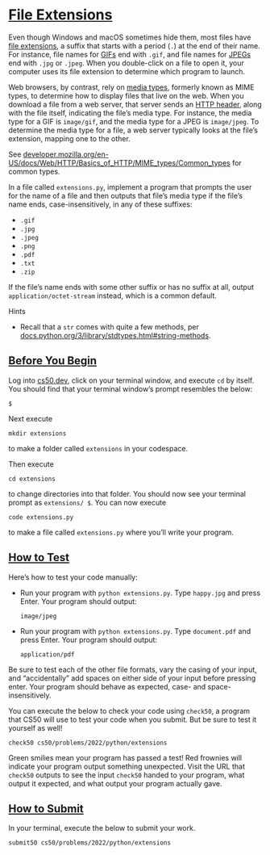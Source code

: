 # [File Extensions](#file-extensions)

Even though Windows and macOS sometimes hide them, most files have [file
extensions](https://en.wikipedia.org/wiki/Filename_extension), a suffix
that starts with a period (`.`) at the end of their name. For instance,
file names for [GIFs](https://en.wikipedia.org/wiki/GIF) end with
`.gif`, and file names for [JPEGs](https://en.wikipedia.org/wiki/JPEG)
end with `.jpg` or `.jpeg`. When you double-click on a file to open it,
your computer uses its file extension to determine which program to
launch.

Web browsers, by contrast, rely on [media
types](https://en.wikipedia.org/wiki/Media_type), formerly known as MIME
types, to determine how to display files that live on the web. When you
download a file from a web server, that server sends an [HTTP
header](https://en.wikipedia.org/wiki/List_of_HTTP_header_fields), along
with the file itself, indicating the file’s media type. For instance,
the media type for a GIF is `image/gif`, and the media type for a JPEG
is `image/jpeg`. To determine the media type for a file, a web server
typically looks at the file’s extension, mapping one to the other.

See
[developer.mozilla.org/en-US/docs/Web/HTTP/Basics_of_HTTP/MIME_types/Common_types](https://developer.mozilla.org/en-US/docs/Web/HTTP/Basics_of_HTTP/MIME_types/Common_types)
for common types.

In a file called `extensions.py`, implement a program that prompts the
user for the name of a file and then outputs that file’s media type if
the file’s name ends, case-insensitively, in any of these suffixes:

- `.gif`
- `.jpg`
- `.jpeg`
- `.png`
- `.pdf`
- `.txt`
- `.zip`

If the file’s name ends with some other suffix or has no suffix at all,
output `application/octet-stream` instead, which is a common default.

Hints

- Recall that a `str` comes with quite a few methods, per
  [docs.python.org/3/library/stdtypes.html#string-methods](https://docs.python.org/3/library/stdtypes.html#string-methods).

## [Before You Begin](#before-you-begin)

Log into [cs50.dev](https://cs50.dev/), click on your terminal window,
and execute `cd` by itself. You should find that your terminal window’s
prompt resembles the below:

``` highlight
$
```

Next execute

``` highlight
mkdir extensions
```

to make a folder called `extensions` in your codespace.

Then execute

``` highlight
cd extensions
```

to change directories into that folder. You should now see your terminal
prompt as `extensions/ $`. You can now execute

``` highlight
code extensions.py
```

to make a file called `extensions.py` where you’ll write your program.

## [How to Test](#how-to-test)

Here’s how to test your code manually:

- Run your program with `python extensions.py`. Type `happy.jpg` and
  press Enter. Your program should output:
  ``` highlight
  image/jpeg
  ```
- Run your program with `python extensions.py`. Type `document.pdf` and
  press Enter. Your program should output:
  ``` highlight
  application/pdf
  ```

Be sure to test each of the other file formats, vary the casing of your
input, and “accidentally” add spaces on either side of your input before
pressing enter. Your program should behave as expected, case- and
space-insensitively.

You can execute the below to check your code using `check50`, a program
that CS50 will use to test your code when you submit. But be sure to
test it yourself as well!

``` highlight
check50 cs50/problems/2022/python/extensions
```

Green smilies mean your program has passed a test! Red frownies will
indicate your program output something unexpected. Visit the URL that
`check50` outputs to see the input `check50` handed to your program,
what output it expected, and what output your program actually gave.

## [How to Submit](#how-to-submit)

In your terminal, execute the below to submit your work.

``` highlight
submit50 cs50/problems/2022/python/extensions
```
